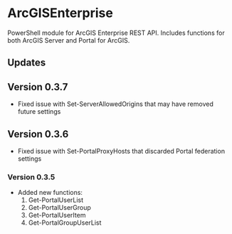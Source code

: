 # ArcGISEnterprise

PowerShell module for ArcGIS Enterprise REST API. Includes functions for both
ArcGIS Server and Portal for ArcGIS.

## Updates

## Version 0.3.7

- Fixed issue with Set-ServerAllowedOrigins that may have removed future settings

## Version 0.3.6

- Fixed issue with Set-PortalProxyHosts that discarded Portal federation settings

### Version 0.3.5

- Added new functions:
  1. Get-PortalUserList
  2. Get-PortalUserGroup
  3. Get-PortalUserItem
  4. Get-PortalGroupUserList
